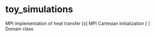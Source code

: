 # toy_simulations

MPI implementation of heat transfer
[x] MPI Cartesian initialization
[ ] Domain class